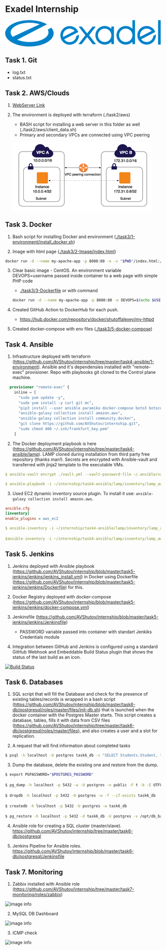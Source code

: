 # Exadel Internship

![image info](./exadel_logo.svg)

## Task 1. Git

* log.txt
* status.txt

## Task 2. AWS/Clouds

1. [WebServer Link](http://ec2-3-120-189-89.eu-central-1.compute.amazonaws.com/ "AWS Intership Example page")
2. The environment is deployed with terraform (./task2/aws)
    * BASH script for installing a web server in this folder as well (./task2/aws/client_data.sh)
    * Primary and secondary VPCs are connected using VPC peering

    ![image info](./peering-intro-diagram.png)

## Task 3. Docker

1. Bash script for installing Docker and environment ([./task3/1-environment/install_docker.sh](https://github.com/AVShutov/internship/blob/master/task3/1-environment/install_docker.sh))

2. Image with html page ([./task3/2-Image/index.html](https://github.com/AVShutov/internship/blob/master/task3/2-Image/index.html))

```bash
docker run -d --name my-apache-app -p 8080:80 -e -v "$PWD"/index.html:/usr/local/apache2/htdocs/index.html httpd:2.4
```

3. Clear basic image - CentOS. An environment variable DEVOPS=username passed inside container to a web page with simple PHP code
    * [./task3/3-Dockerfile](https://github.com/AVShutov/internship/tree/master/task3/3-Dockerfile) or with command&nbsp;

    ```bash
    docker run -d --name my-apache-app -p 8080:80 -e DEVOPS=$(echo $USER) -v "$PWD"/index.html:/usr/local/apache2/htdocs/index.html httpd:2.4
    ```

4. Created GitHub Action to DockerHub for each push.
    * https://hub.docker.com/repository/docker/shutoffalexey/my-httpd
5. Created docker-compose with env files ([./task3/5-docker-compose](https://github.com/AVShutov/internship/tree/master/task3/5-docker-compose))
## Task 4. Ansible

1. Infrastructure deployed with terraform (https://github.com/AVShutov/internship/tree/master/task4-ansible/1-environment). Ansible and it's dependensies installed with "remote-exec" provisioner. Repo with playbooks git cloned to the Control plane machine.

```terraform
  provisioner "remote-exec" {
    inline = [
      "sudo yum update -y",
      "sudo yum install -y curl git mc",
      "pip3 install --user ansible paramiko docker-compose boto3 botocore",
      "ansible-galaxy collection install amazon.aws",
      "ansible-galaxy collection install community.docker",
      "git clone https://github.com/AVShutov/internship.git",
      "sudo chmod 400 ~/.ssh/frankfurt_key.pem"
    ]
```

2. The Docker deployment playbook is here (https://github.com/AVShutov/internship/tree/master/task4-ansible/lamp). LAMP cloned during installation from third party free repository (thanks man!). Secrets are encrypted with Ansible-vault and transferred with jinja2 template to the executable VMs.

```yaml
$ ansible-vault encrypt ./vault.yml --vault-password-file ~/.ansible/vault.txt
```

```yaml
$ ansible-playbook -i ~/internship/task4-ansible/lamp/inventory/lamp_aws_ec2.yml lamp_install.yml --vault-password-file "~/.ansible/vault.txt" -vv
```

3. Used EC2 dynamic inventory source plugin. To install it use: ```ansible-galaxy collection install amazon.aws```.

```ini
ansible.cfg
[inventory]
enable_plugins = aws_ec2
```

```yaml
$ ansible-inventory -i ~/internship/task4-ansible/lamp/inventory/lamp_aws_ec2.yml --graph

$ansible-inventory -i ~/internship/task4-ansible/lamp/inventory/lamp_aws_ec2.yml --list
```

## Task 5. Jenkins

1. Jenkins deployed with Ansible playbook (https://github.com/AVShutov/internship/blob/master/task5-jenkins/jenkins/jenkins_install.yml) in Docker using Dockerfile (https://github.com/AVShutov/internship/blob/master/task5-jenkins/jenkins/Dockerfile) for this.

2. Docker Registry deployed with docker-compose (https://github.com/AVShutov/internship/blob/master/task5-jenkins/jenkins/docker-compose.yml)

3. Jenkinsfile (https://github.com/AVShutov/internship/blob/master/task5-jenkins/jenkins/Jenkinsfile)
    * PASSWORD variable passed into container with standart Jenkiks Credentials module

4. Integration between GitHub and Jenkins is configured using a standard GitHub Webhook and Embeddable Build Status plugin that shows the status of the last build as an icon.

[![Build Status](http://ec2-3-68-158-210.eu-central-1.compute.amazonaws.com:8080/buildStatus/icon?job=Docker)](http://ec2-3-68-158-210.eu-central-1.compute.amazonaws.com:8080/job/Docker/)

## Task 6. Databases

1. SQL script that will fill the Database and check for the presence of existing tables/records is wrapped in a bash script (https://github.com/AVShutov/internship/blob/master/task6-db/postgresql/roles/master/files/init-db.sh) that is launched when the docker container with the Postgres Master starts. This script creates a database, tables, fills it with data from CSV files (https://github.com/AVShutov/internship/tree/master/task6-db/postgresql/roles/master/files), and also creates a user and a slot for replication.

2. A request that will find information about completed tasks

```bash
$ psql -h localhost -U postgres task6_db -c "SELECT Students.Student, task1, task2, task3, task4, task5 FROM Students,result where Students.StudentId=result.StudentId AND Students.Student ~ 'Шутов'";
```

3. Dump the database, delete the existing one and restore from the dump. 

```bash
$ export PGPASSWORD="$POSTGRES_PASSWORD"

$ pg_dump -h localhost -p 5432 -w -U postgres -n public -F t -b -E UTF8 -f /opt/db_backup/task6_db.backup task6_db

$ dropdb -h localhost -p 5432 -U postgres -w -f --if-exists task6_db

$ createdb -h localhost -p 5432 -U postgres -w task6_db

$ pg_restore -h localhost -p 5432 -d task6_db -U postgres -v /opt/db_backup/task6_db.backup
```

4. Ansible role for creating a SQL cluster (master/slave).<br>
https://github.com/AVShutov/internship/tree/master/task6-db/postgresql

5. Jenkins Pipeline for Ansible roles.<br>
https://github.com/AVShutov/internship/blob/master/task6-db/postgresql/Jenkinsfile

## Task 7. Monitoring

1. Zabbix installed with Ansible role (https://github.com/AVShutov/internship/tree/master/task7-monitoring/roles/zabbix)

![image info](./z_hosts.png)

2. MySQL DB Dashboard

![image info](./z_dash.png)

3. ICMP check

![image info](./z_icmp.png)